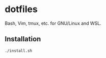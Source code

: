 dotfiles
===========
Bash, Vim, tmux, etc. for GNU/Linux and WSL.

## Installation

```sh
./install.sh
```
